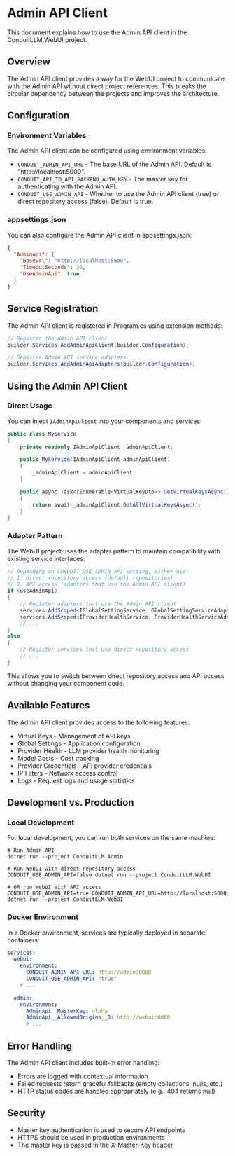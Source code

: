 # Admin API Client

This document explains how to use the Admin API client in the ConduitLLM.WebUI project.

## Overview

The Admin API client provides a way for the WebUI project to communicate with the Admin API without direct project references. This breaks the circular dependency between the projects and improves the architecture.

## Configuration

### Environment Variables

The Admin API client can be configured using environment variables:

- `CONDUIT_ADMIN_API_URL` - The base URL of the Admin API. Default is "http://localhost:5000".
- `CONDUIT_API_TO_API_BACKEND_AUTH_KEY` - The master key for authenticating with the Admin API.
- `CONDUIT_USE_ADMIN_API` - Whether to use the Admin API client (true) or direct repository access (false). Default is true.

### appsettings.json

You can also configure the Admin API client in appsettings.json:

```json
{
  "AdminApi": {
    "BaseUrl": "http://localhost:5000",
    "TimeoutSeconds": 30,
    "UseAdminApi": true
  }
}
```

## Service Registration

The Admin API client is registered in Program.cs using extension methods:

```csharp
// Register the Admin API client
builder.Services.AddAdminApiClient(builder.Configuration);

// Register Admin API service adapters
builder.Services.AddAdminApiAdapters(builder.Configuration);
```

## Using the Admin API Client

### Direct Usage

You can inject `IAdminApiClient` into your components and services:

```csharp
public class MyService
{
    private readonly IAdminApiClient _adminApiClient;

    public MyService(IAdminApiClient adminApiClient)
    {
        _adminApiClient = adminApiClient;
    }

    public async Task<IEnumerable<VirtualKeyDto>> GetVirtualKeysAsync()
    {
        return await _adminApiClient.GetAllVirtualKeysAsync();
    }
}
```

### Adapter Pattern

The WebUI project uses the adapter pattern to maintain compatibility with existing service interfaces:

```csharp
// Depending on CONDUIT_USE_ADMIN_API setting, either use:
// 1. Direct repository access (default repositories)
// 2. API access (adapters that use the Admin API client)
if (useAdminApi)
{
    // Register adapters that use the Admin API client
    services.AddScoped<IGlobalSettingService, GlobalSettingServiceAdapter>();
    services.AddScoped<IProviderHealthService, ProviderHealthServiceAdapter>();
    // ...
}
else
{
    // Register services that use direct repository access
    // ...
}
```

This allows you to switch between direct repository access and API access without changing your component code.

## Available Features

The Admin API client provides access to the following features:

- Virtual Keys - Management of API keys
- Global Settings - Application configuration
- Provider Health - LLM provider health monitoring
- Model Costs - Cost tracking
- Provider Credentials - API provider credentials
- IP Filters - Network access control
- Logs - Request logs and usage statistics

## Development vs. Production

### Local Development

For local development, you can run both services on the same machine:

```
# Run Admin API
dotnet run --project ConduitLLM.Admin

# Run WebUI with direct repository access
CONDUIT_USE_ADMIN_API=false dotnet run --project ConduitLLM.WebUI

# OR run WebUI with API access
CONDUIT_USE_ADMIN_API=true CONDUIT_ADMIN_API_URL=http://localhost:5000 dotnet run --project ConduitLLM.WebUI
```

### Docker Environment

In a Docker environment, services are typically deployed in separate containers:

```yaml
services:
  webui:
    environment:
      CONDUIT_ADMIN_API_URL: http://admin:8080
      CONDUIT_USE_ADMIN_API: "true"
    # ...

  admin:
    environment:
      AdminApi__MasterKey: alpha
      AdminApi__AllowedOrigins__0: http://webui:8080
      # ...
```

## Error Handling

The Admin API client includes built-in error handling:

- Errors are logged with contextual information
- Failed requests return graceful fallbacks (empty collections, nulls, etc.)
- HTTP status codes are handled appropriately (e.g., 404 returns null)

## Security

- Master key authentication is used to secure API endpoints
- HTTPS should be used in production environments
- The master key is passed in the X-Master-Key header